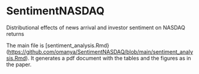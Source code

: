 # SentimentNASDAQ
Distributional effects of news arrival and investor sentiment on NASDAQ returns

The main file is [sentiment_analysis.Rmd}(https://github.com/omanya/SentimentNASDAQ/blob/main/sentiment_analysis.Rmd). It generates a pdf document with the tables and the figures as in the paper.

